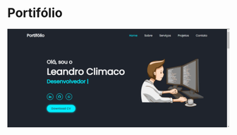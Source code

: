 # Portifólio #


<a href="https://portifolio-rho-gilt.vercel.app/" target="_blank">
  <img
    src="https://github.com/Climacobnu/Portifolio/blob/main/Portif%C3%B3lio.png"
    alt="Logotipo mozilla que liga a página inicial do mozilla" />
</a>
